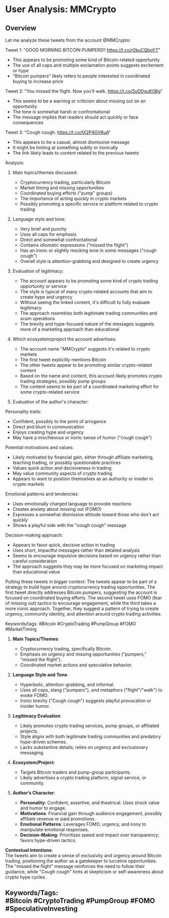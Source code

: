 # User Analysis: MMCrypto

## Overview

<think>
Let me analyze these tweets from the account @MMCrypto:

Tweet 1: "GOOD MORNING BITCOIN PUMPERS!! https://t.co/r0kuCQbpYT"
- This appears to be promoting some kind of Bitcoin-related opportunity
- The use of all caps and multiple exclamation points suggests excitement or hype
- "Bitcoin pumpers" likely refers to people interested in coordinated buying to increase price

Tweet 2: "You missed the flight. Now you’ll walk. https://t.co/5oDDguK0Bg"
- This seems to be a warning or criticism about missing out on an opportunity
- The tone is somewhat harsh or confrontational
- The message implies that readers should act quickly or face consequences

Tweet 3: "Cough cough. https://t.co/tX2P4GV8uA"
- This appears to be a casual, almost dismissive message
- It might be hinting at something subtly or ironically
- The link likely leads to content related to the previous tweets

Analysis:

1. Main topics/themes discussed:
   - Cryptocurrency trading, particularly Bitcoin
   - Market timing and missing opportunities
   - Coordinated buying efforts ("pump" groups)
   - The importance of acting quickly in crypto markets
   - Possibly promoting a specific service or platform related to crypto trading

2. Language style and tone:
   - Very brief and punchy
   - Uses all caps for emphasis
   - Direct and somewhat confrontational
   - Contains idiomatic expressions ("missed the flight")
   - Has an ironic or slightly mocking tone in some messages ("cough cough")
   - Overall style is attention-grabbing and designed to create urgency

3. Evaluation of legitimacy:
   - The account appears to be promoting some kind of crypto trading opportunity or service
   - The style is typical of many crypto-related accounts that aim to create hype and urgency
   - Without seeing the linked content, it's difficult to fully evaluate legitimacy
   - The approach resembles both legitimate trading communities and scam operations
   - The brevity and hype-focused nature of the messages suggests more of a marketing approach than educational

4. Which ecosystem/project the account advertises:
   - The account name "MMCrypto" suggests it's related to crypto markets
   - The first tweet explicitly mentions Bitcoin
   - The other tweets appear to be promoting similar crypto-related content
   - Based on the name and content, this account likely promotes crypto trading strategies, possibly pump groups
   - The content seems to be part of a coordinated marketing effort for some crypto-related service

5. Evaluation of the author's character:

Personality traits:
   - Confident, possibly to the point of arrogance
   - Direct and blunt in communication
   - Enjoys creating hype and urgency
   - May have a mischievous or ironic sense of humor ("cough cough")

Potential motivations and values:
   - Likely motivated by financial gain, either through affiliate marketing, teaching trading, or possibly questionable practices
   - Values quick action and decisiveness in trading
   - May value community aspects of crypto trading
   - Appears to want to position themselves as an authority or insider in crypto markets

Emotional patterns and tendencies:
   - Uses emotionally charged language to provoke reactions
   - Creates anxiety about missing out (FOMO)
   - Expresses a somewhat dismissive attitude toward those who don't act quickly
   - Shows a playful side with the "cough cough" message

Decision-making approach:
   - Appears to favor quick, decisive action in trading
   - Uses short, impactful messages rather than detailed analysis
   - Seems to encourage impulsive decisions based on urgency rather than careful consideration
   - The approach suggests they may be more focused on marketing impact than educational value

Putting these tweets in bigger context:
The tweets appear to be part of a strategy to build hype around cryptocurrency trading opportunities. The first tweet directly addresses Bitcoin pumpers, suggesting the account is focused on coordinated buying efforts. The second tweet uses FOMO (fear of missing out) tactics to encourage engagement, while the third takes a more ironic approach. Together, they suggest a pattern of trying to create urgency, community identity, and attention around crypto trading activities.

Keywords/tags:
#Bitcoin #CryptoTrading #PumpGroup #FOMO #MarketTiming
</think>

1. **Main Topics/Themes**:  
   - Cryptocurrency trading, specifically Bitcoin.  
   - Emphasis on urgency and missing opportunities ("pumpers," "missed the flight").  
   - Coordinated market actions and speculative behavior.  

2. **Language Style and Tone**:  
   - Hyperbolic, attention-grabbing, and informal.  
   - Uses all caps, slang ("pumpers"), and metaphors ("flight"/"walk") to evoke FOMO.  
   - Ironic brevity ("Cough cough") suggests playful provocation or insider humor.  

3. **Legitimacy Evaluation**:  
   - Likely promotes crypto trading services, pump groups, or affiliated projects.  
   - Style aligns with both legitimate trading communities and predatory hype-driven schemes.  
   - Lacks substantive details; relies on urgency and exclusionary messaging.  

4. **Ecosystem/Project**:  
   - Targets Bitcoin traders and pump-group participants.  
   - Likely advertises a crypto trading platform, signal service, or community.  

5. **Author’s Character**:  
   - **Personality**: Confident, assertive, and theatrical. Uses shock value and humor to engage.  
   - **Motivations**: Financial gain through audience engagement, possibly affiliate revenue or paid promotions.  
   - **Emotional Patterns**: Leverages FOMO, urgency, and irony to manipulate emotional responses.  
   - **Decision-Making**: Prioritizes speed and impact over transparency; favors hype-driven tactics.  

**Contextual Intentions**:  
The tweets aim to create a sense of exclusivity and urgency around Bitcoin trading, positioning the author as a gatekeeper to lucrative opportunities. The "missed the flight" message reinforces the need to follow their guidance, while "Cough cough" hints at skepticism or self-awareness about crypto hype cycles.  

**Keywords/Tags**:  
#Bitcoin #CryptoTrading #PumpGroup #FOMO #SpeculativeInvesting
---

